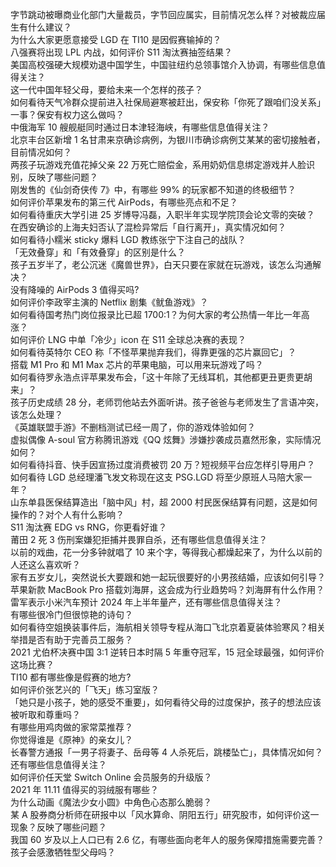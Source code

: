 字节跳动被曝商业化部门大量裁员，字节回应属实，目前情况怎么样？对被裁应届生有什么建议？  
为什么大家更愿意接受 LGD 在 TI10 是因假赛输掉的？  
八强赛将出现 LPL 内战，如何评价 S11 淘汰赛抽签结果？  
美国高校强硬大规模劝退中国学生，中国驻纽约总领事馆介入协调，有哪些信息值得关注？  
这一代中国年轻父母，要给未来一个怎样的孩子？  
如何看待天气冷群众提前进入社保局避寒被赶出，保安称「你死了跟咱们没关系」一事？保安有权力这么做吗？  
中俄海军 10 艘舰艇同时通过日本津轻海峡，有哪些信息值得关注？  
北京丰台区新增 1 名甘肃来京确诊病例，为银川市确诊病例艾某某的密切接触者，目前情况如何？  
两孩子玩游戏充值花掉父亲 22 万死亡赔偿金，系用奶奶信息绑定游戏并人脸识别，反映了哪些问题？  
刚发售的《仙剑奇侠传 7》中，有哪些 99% 的玩家都不知道的终极细节？  
如何评价苹果发布的第三代 AirPods，有哪些亮点和不足？  
如何看待重庆大学引进 25 岁博导冯磊，入职半年实现学院顶会论文零的突破？  
在西安确诊的上海夫妇否认了混检异常后「自行离开」，真实情况如何？  
如何看待小糯米 sticky 爆料 LGD 教练张宁下注自己的战队？  
「无效叠穿」和「有效叠穿」的区别是什么？  
孩子五岁半了，老公沉迷《魔兽世界》，白天只要在家就在玩游戏，该怎么沟通解决？  
没有降噪的 AirPods 3 值得买吗?  
如何评价李政宰主演的 Netflix 剧集《鱿鱼游戏》？  
如何看待国考热门岗位报录比已超 1700:1？为何大家的考公热情一年比一年高涨？  
如何评价 LNG 中单「冷少」icon 在 S11 全球总决赛的表现？  
如何看待英特尔 CEO 称「不怪苹果抛弃我们，得靠更强的芯片赢回它」？  
搭载 M1 Pro 和 M1 Max 芯片的苹果电脑，可以用来玩游戏了吗？  
如何看待罗永浩点评苹果发布会，「这十年除了无线耳机，其他都更丑更贵更胡来」？  
孩子历史成绩 28 分，老师罚他站去外面听讲。孩子爸爸与老师发生了言语冲突，该怎么处理？  
《英雄联盟手游》不删档测试已经一周了，你的游戏体验如何？  
虚拟偶像 A-soul 官方称腾讯游戏《QQ 炫舞》涉嫌抄袭成员嘉然形象，实际情况如何？  
如何看待抖音、快手因宣扬过度消费被罚 20 万？短视频平台应怎样引导用户？  
如何看待 LGD 总经理潘飞发文称现在这支 PSG.LGD 将至少原班人马陪大家一年？  
山东单县医保结算造出「脑中风」村，超 2000 村民医保结算有问题，这是如何操作的？对个人有什么影响？  
S11 淘汰赛 EDG vs RNG，你更看好谁？  
莆田 2 死 3 伤刑案嫌犯拒捕并畏罪自杀，还有哪些信息值得关注？  
以前的戏曲，花一分多钟就唱了 10 来个字，等得我心都燥起来了，为什么以前的人还这么喜欢听？  
家有五岁女儿，突然说长大要跟和她一起玩很要好的小男孩结婚，应该如何引导？  
苹果新款 MacBook Pro 搭载刘海屏，这会成为行业趋势吗？刘海屏有什么作用？  
雷军表示小米汽车预计 2024 年上半年量产，还有哪些信息值得关注？  
有哪些很冷门但很惊艳的诗句？  
如何看待空姐换装事件后，海航相关领导专程从海口飞北京着夏装体验寒风？相关举措是否有助于完善员工服务？  
2021 尤伯杯决赛中国 3:1 逆转日本时隔 5 年重夺冠军，15 冠全球最强，如何评价这场比赛？  
TI10 都有哪些像是假赛的地方?  
如何评价张艺兴的「飞天」练习室版？  
「她只是小孩子，她的感受不重要」，如何看待父母的过度保护，孩子的想法应该被听取和尊重吗？  
有哪些用鸡肉做的家常菜推荐？  
你觉得谁是《原神》的亲女儿？  
长春警方通报「一男子将妻子、岳母等 4 人杀死后，跳楼坠亡」，具体情况如何？还有哪些信息值得关注？  
如何评价任天堂 Switch Online 会员服务的升级版？  
2021 年 11.11 值得买的羽绒服有哪些？  
为什么动画《魔法少女小圆》中角色心态那么脆弱？  
某 A 股券商分析师在研报中以「风水算命、阴阳五行」研究股市，如何评价这一现象？反映了哪些问题？  
我国 60 岁及以上人口已有 2.6 亿，有哪些面向老年人的服务保障措施需要完善？  
孩子会感激牺牲型父母吗？  
